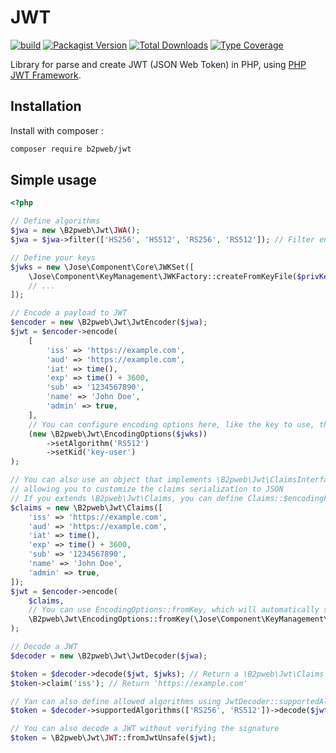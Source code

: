 # JWT
[![build](https://github.com/b2pweb/jwt/actions/workflows/php.yml/badge.svg)](https://github.com/b2pweb/jwt/actions/workflows/php.yml)
[![Packagist Version](https://img.shields.io/packagist/v/b2pweb/jwt.svg)](https://packagist.org/packages/b2pweb/jwt)
[![Total Downloads](https://img.shields.io/packagist/dt/b2pweb/jwt.svg)](https://packagist.org/packages/b2pweb/jwt)
[![Type Coverage](https://shepherd.dev/github/b2pweb/jwt/coverage.svg)](https://shepherd.dev/github/b2pweb/jwt)

Library for parse and create JWT (JSON Web Token) in PHP, using [PHP JWT Framework](https://github.com/web-token/jwt-framework).

## Installation

Install with composer :

```bash
composer require b2pweb/jwt
```

## Simple usage

```php
<?php

// Define algorithms
$jwa = new \B2pweb\Jwt\JWA();
$jwa = $jwa->filter(['HS256', 'HS512', 'RS256', 'RS512']); // Filter enabled algorithms

// Define your keys
$jwks = new \Jose\Component\Core\JWKSet([
    \Jose\Component\KeyManagement\JWKFactory::createFromKeyFile($privKey, null, ['use' => 'sig', 'kid' => 'key-user']),
    // ...
]);

// Encode a payload to JWT
$encoder = new \B2pweb\Jwt\JwtEncoder($jwa);
$jwt = $encoder->encode(
    [
        'iss' => 'https://example.com',
        'aud' => 'https://example.com',
        'iat' => time(),
        'exp' => time() + 3600,
        'sub' => '1234567890',
        'name' => 'John Doe',
        'admin' => true,
    ],
    // You can configure encoding options here, like the key to use, the algorithm, ...
    (new \B2pweb\Jwt\EncodingOptions($jwks))
        ->setAlgorithm('RS512')
        ->setKid('key-user')
);

// You can also use an object that implements \B2pweb\Jwt\ClaimsInterface
// allowing you to customize the claims serialization to JSON
// If you extends \B2pweb\Jwt\Claims, you can define Claims::$encodingFlags on the subclass to customize the JSON encoding flags
$claims = new \B2pweb\Jwt\Claims([
    'iss' => 'https://example.com',
    'aud' => 'https://example.com',
    'iat' => time(),
    'exp' => time() + 3600,
    'sub' => '1234567890',
    'name' => 'John Doe',
    'admin' => true,
]);
$jwt = $encoder->encode(
    $claims,
    // You can use EncodingOptions::fromKey, which will automatically set the algorithm and the kid from the given key
    \B2pweb\Jwt\EncodingOptions::fromKey(\Jose\Component\KeyManagement\JWKFactory::createFromSecret($secret, ['use' => 'sig', 'alg' => 'HS256']))
);

// Decode a JWT
$decoder = new \B2pweb\Jwt\JwtDecoder($jwa);

$token = $decoder->decode($jwt, $jwks); // Return a \B2pweb\Jwt\Claims object
$token->claim('iss'); // Return 'https://example.com'

// Yan can also define allowed algorithms using JwtDecoder::supportedAlgorithms()
$token = $decoder->supportedAlgorithms(['RS256', 'RS512'])->decode($jwt, $jwks);

// You can also decode a JWT without verifying the signature
$token = \B2pweb\Jwt\JWT::fromJwtUnsafe($jwt);
```
